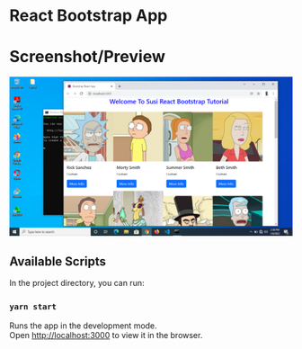 # React Bootstrap App

# Screenshot/Preview

  ![react bootstrap, Axios fetch](https://github.com/sanusisusi/using-react-bootstrap/blob/main/React%20bootstrap%2C%20Axios%20fetch.png)
  
## Available Scripts

In the project directory, you can run:

### `yarn start`

Runs the app in the development mode.\
Open [http://localhost:3000](http://localhost:3000) to view it in the browser.
